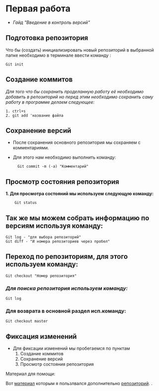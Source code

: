 # Первая работа

- *Гайд "Введение в контроль версий"*

## Подготовка репозитория

Что бы (создать) инициализировать новый репозиторий в выбранной папке необходимо в терминале ввести команду : 

    Git init 

## Создание коммитов

*Для того что бы сохранить проделанную работу её необходимо добавить в репозиторий но перед этим необходимо сохранить саму работу в программе делаем следующее:*

    1. ctrl+s
    2. git add 'название файла


## Сохранение версий

* После сохранения основного репозитория мы сохраняем с комментариями.
* Для этого нам необходимо выполнить команду: 

        Git commit -m (-a) "Комментарий"

## Просмотр состояния репозитория

**1. Для просмотра состояний мы используем следующую команду:**

        Git status 

## Так же мы можем собрать информацию по версиям используя команду:
    Git log - "для выбора репозиторий"
    Git diff - "И номера репозиториев через пробел"


## Переход по репозиториям, для этого используем команду:
    Git checkout "Номер репозитория"

### *Для поиска репозитория используем команду:*

    Git log


### Для возврата в основной раздел исп.команду:
    Git checkout master

## Фиксация изменений

+ Для фиксации изменений мы пробегаемся по пунктам 
    1. Создание коммитов
    2. Сохранение версий
    3. Просмотр состояния репозитория

Материал для помощи:

Вот [материал][1] которым я пользлвался дополнительно [репозиторий][repo].
.

[1]: https://doka.guide/tools/markdown/ "Энциклопедия по Markdown"
[repo]: https://doka.guide/ "Репозиторий Дока"

